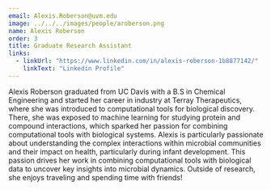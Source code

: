 ```yaml
---
email: Alexis.Roberson@uvm.edu
image: ../../../images/people/aroberson.png
name: Alexis Roberson
order: 3
title: Graduate Research Assistant
links:
  - linkUrl: "https://www.linkedin.com/in/alexis-roberson-1b8877142/"
    linkText: "Linkedin Profile"
---
```

Alexis Roberson graduated from UC Davis with a B.S in Chemical Engineering and started her career in industry at Terray Therapeutics, where she was introduced to computational tools for biological discovery. There, she was exposed to machine learning for studying protein and compound interactions, which sparked her passion for combining computational tools with biological systems. Alexis is particularly passionate about understanding the complex interactions within microbial communities and their impact on health, particularly during infant development. This passion drives her work in combining computational tools with biological data to uncover key insights into microbial dynamics.
Outside of research, she enjoys traveling and spending time with friends!
